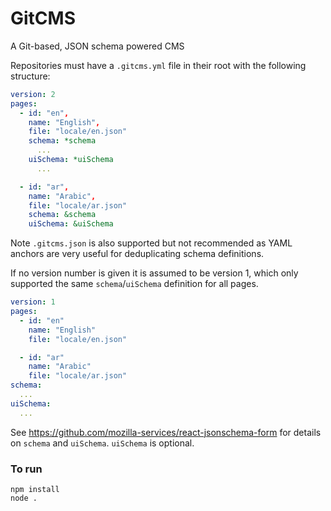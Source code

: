 # GitCMS

A Git-based, JSON schema powered CMS

Repositories must have a `.gitcms.yml` file in their root with the following
structure:

```yaml
version: 2
pages:
  - id: "en",
    name: "English",
    file: "locale/en.json"
    schema: *schema
      ...
    uiSchema: *uiSchema
      ...

  - id: "ar",
    name: "Arabic",
    file: "locale/ar.json"
    schema: &schema
    uiSchema: &uiSchema
```

Note `.gitcms.json` is also supported but not recommended as YAML anchors are
very useful for deduplicating schema definitions.

If no version number is given it is assumed to be version 1, which only
supported the same `schema`/`uiSchema` definition for all pages.
```yaml
version: 1
pages:
  - id: "en"
    name: "English"
    file: "locale/en.json"

  - id: "ar"
    name: "Arabic"
    file: "locale/ar.json"
schema:
  ...
uiSchema:
  ...
```

See https://github.com/mozilla-services/react-jsonschema-form for details on
`schema` and `uiSchema`. `uiSchema` is optional.

### To run

```
npm install
node .
```
